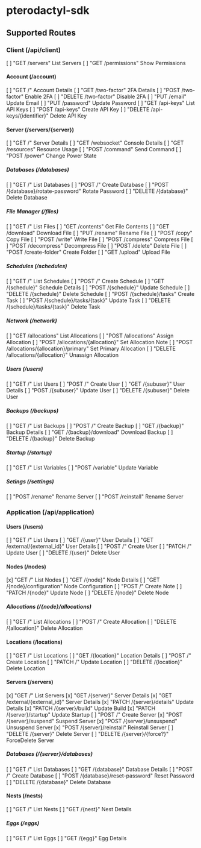 # pterodactyl-sdk

## Supported Routes
### Client (/api/client)
[ ] "GET /servers" List Servers
[ ] "GET /permissions" Show Permissions
#### Account (/account)
[ ] "GET /" Account Details
[ ] "GET /two-factor" 2FA Details
[ ] "POST /two-factor" Enable 2FA
[ ] "DELETE /two-factor" Disable 2FA
[ ] "PUT /email" Update Email
[ ] "PUT /password" Update Password
[ ] "GET /api-keys" List API Keys
[ ] "POST /api-keys" Create API Key
[ ] "DELETE /api-keys/{identifier}" Delete API Key

#### Server (/servers/{server})
[ ] "GET /" Server Details
[ ] "GET /websocket" Console Details
[ ] "GET /resources" Resource Usage
[ ] "POST /command" Send Command
[ ] "POST /power" Change Power State
##### Databases (/databases)
[ ] "GET /" List Databases
[ ] "POST /" Create Database
[ ] "POST /{database}/rotate-password" Rotate Password
[ ] "DELETE /{database}" Delete Database
##### File Manager (/files)
[ ] "GET /" List Files
[ ] "GET /contents" Get File Contents
[ ] "GET /download" Download File
[ ] "PUT /rename" Rename File
[ ] "POST /copy" Copy File
[ ] "POST /write" Write File
[ ] "POST /compress" Compress File
[ ] "POST /decompress" Decompress File
[ ] "POST /delete" Delete File
[ ] "POST /create-folder" Create Folder
[ ] "GET /upload" Upload File
##### Schedules (/schedules)
[ ] "GET /" List Schedules
[ ] "POST /" Create Schedule
[ ] "GET /{schedule}" Schedule Details
[ ] "POST /{schedule}" Update Schedule
[ ] "DELETE /{schedule}" Delete Schedule
[ ] "POST /{schedule}/tasks" Create Task
[ ] "POST /{schedule}/tasks/{task}" Update Task
[ ] "DELETE /{schedule}/tasks/{task}" Delete Task
##### Network (/network)
[ ] "GET /allocations" List Allocations
[ ] "POST /allocations" Assign Allocation
[ ] "POST /allocations/{allocation}" Set Allocation Note
[ ] "POST /allocations/{allocation}/primary" Set Primary Allocation
[ ] "DELETE /allocations/{allocation}" Unassign Allocation
##### Users (/users)
[ ] "GET /" List Users
[ ] "POST /" Create User
[ ] "GET /{subuser}" User Details
[ ] "POST /{subuser}" Update User
[ ] "DELETE /{subuser}" Delete User
##### Backups (/backups)
[ ] "GET /" List Backups
[ ] "POST /" Create Backup
[ ] "GET /{backup}" Backup Details
[ ] "GET /{backup}/download" Download Backup
[ ] "DELETE /{backup}" Delete Backup
##### Startup (/startup)
[ ] "GET /" List Variables
[ ] "POST /variable" Update Variable
##### Setings (/settings)
[ ] "POST /rename" Rename Server
[ ] "POST /reinstall" Rename Server
### Application (/api/application)
#### Users (/users)
[ ] "GET /" List Users
[ ] "GET /{user}" User Details
[ ] "GET /external/{external_id}" User Details
[ ] "POST /" Create User
[ ] "PATCH /" Update User
[ ] "DELETE /{user}" Delete User
#### Nodes (/nodes)
[x] "GET /" List Nodes
[ ] "GET /{node}" Node Details
[ ] "GET /{node}/configuration" Node Configuration
[ ] "POST /" Create Note
[ ] "PATCH /{node}" Update Node
[ ] "DELETE /{node}" Delete Node
##### Allocations (/{node}/allocations)
[ ] "GET /" List Allocations
[ ] "POST /" Create Allocation
[ ] "DELETE /{allocation}" Delete Allocation
#### Locations (/locations)
[ ] "GET /" List Locations
[ ] "GET /{location}" Location Details
[ ] "POST /" Create Location
[ ] "PATCH /" Update Location
[ ] "DELETE /{location}" Delete Location
#### Servers (/servers)
[x] "GET /" List Servers
[x] "GET /{server}" Server Details
[x] "GET /external/{external_id}" Server Details
[x] "PATCH /{server}/details" Update Details
[x] "PATCH /{server}/build" Update Build
[x] "PATCH /{server}/startup" Update Startup
[ ] "POST /" Create Server
[x] "POST /{server}/suspend" Suspend Server
[x] "POST /{server}/unsuspend" Unsuspend Server
[x] "POST /{server}/reinstall" Reinstall Server
[ ] "DELETE /{server}" Delete Server
[ ] "DELETE /{server}/{force?}" ForceDelete Server
##### Databases (/{server}/databases)
[ ] "GET /" List Databases
[ ] "GET /{database}" Database Details
[ ] "POST /" Create Database
[ ] "POST /{database}/reset-password" Reset Password
[ ] "DELETE /{database}" Delete Database
#### Nests (/nests)
[ ] "GET /" List Nests
[ ] "GET /{nest}" Nest Details
##### Eggs (/eggs)
[ ] "GET /" List Eggs
[ ] "GET /{egg}" Egg Details
